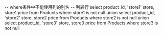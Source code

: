 -- where条件中不能使用列的别名
-- 列转行
select product_id, 'store1' store, store1 price from Products where store1 is not null
union
select product_id, 'store2' store, store2 price from Products where store2 is not null
union
select product_id, 'store3' store, store3 price from Products where store3 is not null
